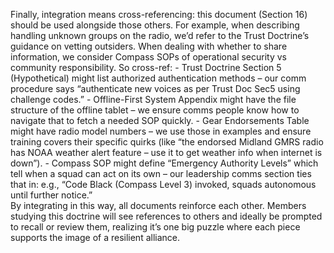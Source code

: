 Finally, integration means cross-referencing: this document (Section 16) should be used alongside those others. For example, when describing handling unknown groups on the radio, we’d refer to the Trust Doctrine’s guidance on vetting outsiders. When dealing with whether to share information, we consider Compass SOPs of operational security vs community responsibility. So cross-ref: - Trust Doctrine Section 5 (Hypothetical) might list authorized authentication methods – our comm procedure says “authenticate new voices as per Trust Doc Sec5 using challenge codes.” - Offline-First System Appendix might have the file structure of the offline tablet – we ensure comms people know how to navigate that to fetch a needed SOP quickly. - Gear Endorsements Table might have radio model numbers – we use those in examples and ensure training covers their specific quirks (like “the endorsed Midland GMRS radio has NOAA weather alert feature – use it to get weather info when internet is down”). - Compass SOP might define “Emergency Authority Levels” which tell when a squad can act on its own – our leadership comms section ties that in: e.g., “Code Black (Compass Level 3) invoked, squads autonomous until further notice.”  
By integrating in this way, all documents reinforce each other. Members studying this doctrine will see references to others and ideally be prompted to recall or review them, realizing it’s one big puzzle where each piece supports the image of a resilient alliance.
